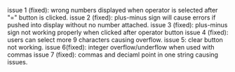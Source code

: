 issue 1 (fixed): wrong numbers displayed when operator is selected after "=" button is clicked. 
issue 2 (fixed): plus-minus sign will cause errors if pushed into display without no number attached.
issue 3 (fixed): plus-minus sign not working properly when clicked after operator button
issue 4 (fixed): users can select more 9 characters causing overflow.
issue 5: clear button not working.
issue 6(fixed): integer overflow/underflow when used with commas
issue 7 (fixed): commas and deciaml point in one string causing issues.
